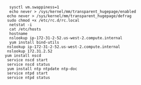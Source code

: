       sysctl vm.swappiness=1
      echo never > /sys/kernel/mm/transparent_hugepage/enabled
     echo never > /sys/kernel/mm/transparent_hugepage/defrag
     sudo chmod +x /etc/rc.d/rc.local
      netstat -i
      cat /etc/hosts
      hostname
      nslookup ip-172-31-2-52.us-west-2.compute.internal 
      yum install bind-utils
     nslookup ip-172-31-2-52.us-west-2.compute.internal 
     nslookup 172.31.2.52
    yum install nscd
     service nscd start
     service nscd status
     yum install ntp ntpdate ntp-doc
     service ntpd start
     service ntpd status
